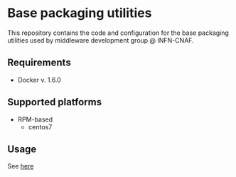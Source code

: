 # Base packaging utilities

This repository contains the code and configuration for the
base packaging utilities used by middleware development group
@ INFN-CNAF.

## Requirements

- Docker v. 1.6.0

## Supported platforms

- RPM-based
	- centos7

## Usage

See [here](rpm/README.md)
